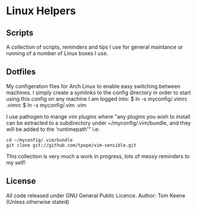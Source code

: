 Linux Helpers
=============

Scripts
-------------
A collection of scripts, reminders and tips I use for general maintance or running of a number of Linux boxes I use.

Dotfiles
-------------

My configeration files for Arch Linux to enable easy switching between machines. I simply create a symlinks
to the config directory in order to start using this config on any 
machine I am logged into:
  $ ln -s myconfig/.vimrc .vimrc
  $ ln -s myconfig/.vim .vim

I use pathogen to mange vim plugins where "any plugins you wish to
install can be extracted to a subdirectory under ~/myconfig/.vim/bundle, 
and they will be added to the 'runtimepath'" i.e:

	cd ~/myconfig/.vim/bundle
	git clone git://github.com/tpope/vim-sensible.git
	
This collection is very much a work in progress, lots of messy reminders to my self!

## License
All code released under GNU General Public Licence.
Author: Tom Keene (Unless otherwise stated)
